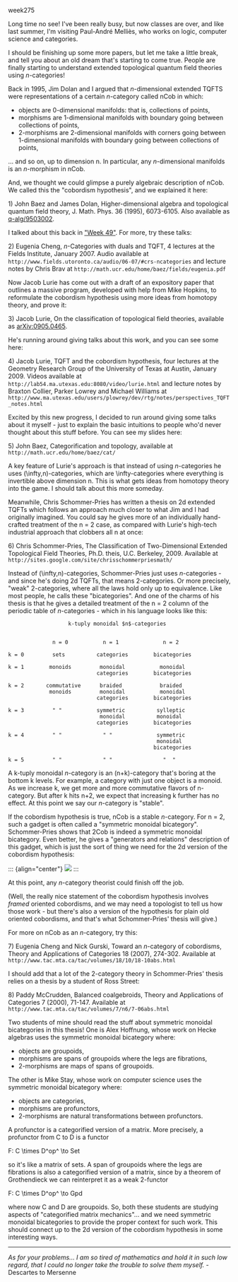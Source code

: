 week275

Long time no see! I've been really busy, but now classes are over, and
like last summer, I'm visiting Paul-André Melliès, who works on logic,
computer science and categories.

I should be finishing up some more papers, but let me take a little
break, and tell you about an old dream that's starting to come true.
People are finally starting to understand extended topological quantum
field theories using $n$-categories!

Back in 1995, Jim Dolan and I argued that $n$-dimensional extended TQFTS
were representations of a certain $n$-category called nCob in which:

-   objects are 0-dimensional manifolds: that is, collections of points,
-   morphisms are 1-dimensional manifolds with boundary going between
    collections of points,
-   2-morphisms are 2-dimensional manifolds with corners going between
    1-dimensional manifolds with boundary going between collections of
    points,

... and so on, up to dimension n. In particular, any $n$-dimensional
manifolds is an $n$-morphism in nCob.

And, we thought we could glimpse a purely algebraic description of nCob.
We called this the "cobordism hypothesis", and we explained it here:

1\) John Baez and James Dolan, Higher-dimensional algebra and
topological quantum field theory, J. Math. Phys. 36 (1995), 6073-6105.
Also available as [q-alg/9503002](http://arxiv.org/abs/q-alg/9503002).

I talked about this back in ["Week 49"](#week49). For more, try
these talks:

2\) Eugenia Cheng, $n$-Categories with duals and TQFT, 4 lectures at the
Fields Institute, January 2007. Audio available at
`http://www.fields.utoronto.ca/audio/06-07/#crs-ncategories` and lecture
notes by Chris Brav at
`http://math.ucr.edu/home/baez/fields/eugenia.pdf`

Now Jacob Lurie has come out with a draft of an expository paper that
outlines a massive program, developed with help from Mike Hopkins, to
reformulate the cobordism hypothesis using more ideas from homotopy
theory, and prove it:

3\) Jacob Lurie, On the classification of topological field theories,
available as [arXiv:0905.0465](http://arxiv.org/abs/0905.0465).

He's running around giving talks about this work, and you can see some
here:

4\) Jacob Lurie, TQFT and the cobordism hypothesis, four lectures at the
Geometry Research Group of the University of Texas at Austin, January
2009. Videos available at
`http://lab54.ma.utexas.edu:8080/video/lurie.html` and lecture notes by
Braxton Collier, Parker Lowrey and Michael Williams at
`http://www.ma.utexas.edu/users/plowrey/dev/rtg/notes/perspectives_TQFT_notes.html`

Excited by this new progress, I decided to run around giving some talks
about it myself - just to explain the basic intuitions to people who'd
never thought about this stuff before. You can see my slides here:

5\) John Baez, Categorification and topology, available at
`http://math.ucr.edu/home/baez/cat/`

A key feature of Lurie's approach is that instead of using $n$-categories
he uses (\infty,n)-categories, which are \infty-categories where everything is
invertible above dimension n. This is what gets ideas from homotopy
theory into the game. I should talk about this more someday.

Meanwhile, Chris Schommer-Pries has written a thesis on 2d extended
TQFTs which follows an approach much closer to what Jim and I had
originally imagined. You could say he gives more of an individually
hand-crafted treatment of the n = 2 case, as compared with Lurie's
high-tech industrial approach that clobbers all n at once:

6\) Chris Schommer-Pries, The Classification of Two-Dimensional Extended
Topological Field Theories, Ph.D. theis, U.C. Berkeley, 2009. Available
at `http://sites.google.com/site/chrisschommerpriesmath/`

Instead of (\infty,n)-categories, Schommer-Pries just uses $n$-categories - and
since he's doing 2d TQFTs, that means 2-categories. Or more precisely,
"weak" 2-categories, where all the laws hold only up to equivalence.
Like most people, he calls these "bicategories". And one of the charms
of his thesis is that he gives a detailed treatment of the n = 2 column
of the periodic table of $n$-categories - which in his language looks like
this:

                       k-tuply monoidal $n$-categories 


                  n = 0           n = 1              n = 2

    k = 0         sets          categories        bicategories

    k = 1        monoids         monoidal           monoidal
                                categories        bicategories

    k = 2       commutative      braided            braided
                 monoids         monoidal           monoidal
                                categories        bicategories 

    k = 3         " "           symmetric          sylleptic
                                 monoidal          monoidal 
                                categories        bicategories

    k = 4         " "             " "              symmetric
                                                   monoidal
                                                  bicategories

    k = 5         " "             " "                "  "

A k-tuply monoidal $n$-category is an (n+k)-category that's boring at the
bottom k levels. For example, a category with just one object is a
monoid. As we increase k, we get more and more commutative flavors of
n-category. But after k hits n+2, we expect that increasing k further
has no effect. At this point we say our $n$-category is "stable".

If the cobordism hypothesis is true, nCob is a stable $n$-category. For n
= 2, such a gadget is often called a "symmetric monoidal bicategory".
Schommer-Pries shows that 2Cob is indeed a symmetric monoidal
bicategory. Even better, he gives a "generators and relations"
description of this gadget, which is just the sort of thing we need for
the 2d version of the cobordism hypothesis:

::: {align="center"}
![](schommer_pries.jpg)
:::

At this point, any $n$-category theorist could finish off the job.

(Well, the really nice statement of the cobordism hypothesis involves
*framed* oriented cobordisms, and we may need a topologist to tell us
how those work - but there's also a version of the hypothesis for plain
old oriented cobordisms, and that's what Schommer-Pries' thesis will
give.)

For more on nCob as an $n$-category, try this:

7\) Eugenia Cheng and Nick Gurski, Toward an $n$-category of cobordisms,
Theory and Applications of Categories 18 (2007), 274-302. Available at
`http://www.tac.mta.ca/tac/volumes/18/10/18-10abs.html`

I should add that a lot of the 2-category theory in Schommer-Pries'
thesis relies on a thesis by a student of Ross Street:

8\) Paddy McCrudden, Balanced coalgebroids, Theory and Applications of
Categories 7 (2000), 71-147. Available at
`http://www.tac.mta.ca/tac/volumes/7/n6/7-06abs.html`

Two students of mine should read the stuff about symmetric monoidal
bicategories in this thesis! One is Alex Hoffnung, whose work on Hecke
algebras uses the symmetric monoidal bicategory where:

-   objects are groupoids,
-   morphisms are spans of groupoids where the legs are fibrations,
-   2-morphisms are maps of spans of groupoids.

The other is Mike Stay, whose work on computer science uses the
symmetric monoidal bicategory where:

-   objects are categories,
-   morphisms are profunctors,
-   2-morphisms are natural transformations between profunctors.

A profunctor is a categorified version of a matrix. More precisely, a
profunctor from C to D is a functor

F: C \times D^op^ \to Set

so it's like a matrix of sets. A span of groupoids where the legs are
fibrations is also a categorified version of a matrix, since by a
theorem of Grothendieck we can reinterpret it as a weak 2-functor

F: C \times D^op^ \to Gpd

where now C and D are groupoids. So, both these students are studying
aspects of "categorified matrix mechanics"... and we need symmetric
monoidal bicategories to provide the proper context for such work. This
should connect up to the 2d version of the cobordism hypothesis in some
interesting ways.

------------------------------------------------------------------------

*As for your problems... I am so tired of mathematics and hold it in
such low regard, that I could no longer take the trouble to solve them
myself.* - Descartes to Mersenne
